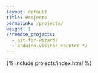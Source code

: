 ```yaml
---
layout: default
title: Projects
permalink: /projects/
weight: 1
/*remote_projects: 
  - git-for-wizards
  - arduino-visitor-counter */
---
```


{% include projects/index.html %}


